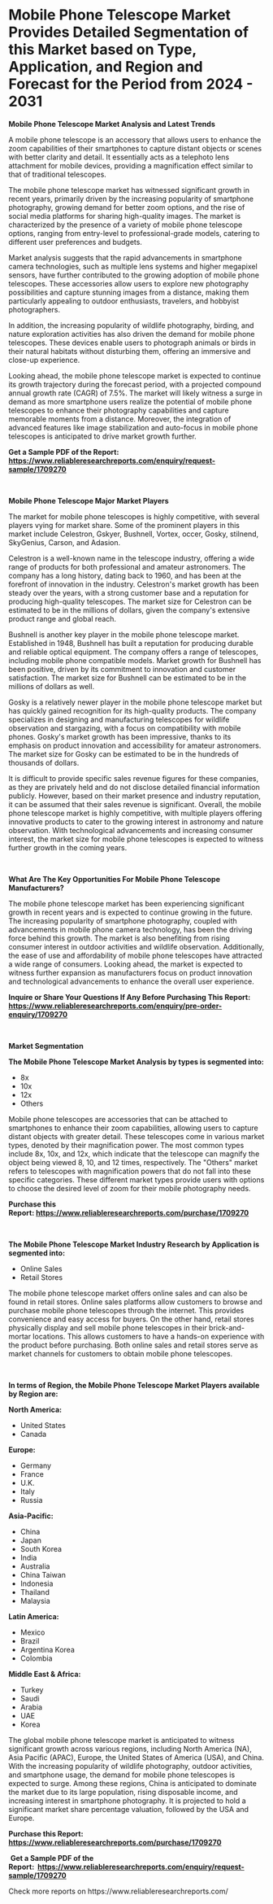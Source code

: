 <p><h1>Mobile Phone Telescope Market Provides Detailed Segmentation of this Market based on Type, Application, and Region and Forecast for the Period from 2024 - 2031</h1></p><p><strong>Mobile Phone Telescope Market Analysis and Latest Trends</strong></p>
<p><p>A mobile phone telescope is an accessory that allows users to enhance the zoom capabilities of their smartphones to capture distant objects or scenes with better clarity and detail. It essentially acts as a telephoto lens attachment for mobile devices, providing a magnification effect similar to that of traditional telescopes.</p><p>The mobile phone telescope market has witnessed significant growth in recent years, primarily driven by the increasing popularity of smartphone photography, growing demand for better zoom options, and the rise of social media platforms for sharing high-quality images. The market is characterized by the presence of a variety of mobile phone telescope options, ranging from entry-level to professional-grade models, catering to different user preferences and budgets.</p><p>Market analysis suggests that the rapid advancements in smartphone camera technologies, such as multiple lens systems and higher megapixel sensors, have further contributed to the growing adoption of mobile phone telescopes. These accessories allow users to explore new photography possibilities and capture stunning images from a distance, making them particularly appealing to outdoor enthusiasts, travelers, and hobbyist photographers.</p><p>In addition, the increasing popularity of wildlife photography, birding, and nature exploration activities has also driven the demand for mobile phone telescopes. These devices enable users to photograph animals or birds in their natural habitats without disturbing them, offering an immersive and close-up experience.</p><p>Looking ahead, the mobile phone telescope market is expected to continue its growth trajectory during the forecast period, with a projected compound annual growth rate (CAGR) of 7.5%. The market will likely witness a surge in demand as more smartphone users realize the potential of mobile phone telescopes to enhance their photography capabilities and capture memorable moments from a distance. Moreover, the integration of advanced features like image stabilization and auto-focus in mobile phone telescopes is anticipated to drive market growth further.</p></p>
<p><strong>Get a Sample PDF of the Report:&nbsp; <a href="https://www.reliableresearchreports.com/enquiry/request-sample/1709270">https://www.reliableresearchreports.com/enquiry/request-sample/1709270</a></strong></p>
<p>&nbsp;</p>
<p><strong>Mobile Phone Telescope Major Market Players</strong></p>
<p><p>The market for mobile phone telescopes is highly competitive, with several players vying for market share. Some of the prominent players in this market include Celestron, Gskyer, Bushnell, Vortex, occer, Gosky, stilnend, SkyGenius, Carson, and Adasion.</p><p>Celestron is a well-known name in the telescope industry, offering a wide range of products for both professional and amateur astronomers. The company has a long history, dating back to 1960, and has been at the forefront of innovation in the industry. Celestron's market growth has been steady over the years, with a strong customer base and a reputation for producing high-quality telescopes. The market size for Celestron can be estimated to be in the millions of dollars, given the company's extensive product range and global reach.</p><p>Bushnell is another key player in the mobile phone telescope market. Established in 1948, Bushnell has built a reputation for producing durable and reliable optical equipment. The company offers a range of telescopes, including mobile phone compatible models. Market growth for Bushnell has been positive, driven by its commitment to innovation and customer satisfaction. The market size for Bushnell can be estimated to be in the millions of dollars as well.</p><p>Gosky is a relatively newer player in the mobile phone telescope market but has quickly gained recognition for its high-quality products. The company specializes in designing and manufacturing telescopes for wildlife observation and stargazing, with a focus on compatibility with mobile phones. Gosky's market growth has been impressive, thanks to its emphasis on product innovation and accessibility for amateur astronomers. The market size for Gosky can be estimated to be in the hundreds of thousands of dollars.</p><p>It is difficult to provide specific sales revenue figures for these companies, as they are privately held and do not disclose detailed financial information publicly. However, based on their market presence and industry reputation, it can be assumed that their sales revenue is significant. Overall, the mobile phone telescope market is highly competitive, with multiple players offering innovative products to cater to the growing interest in astronomy and nature observation. With technological advancements and increasing consumer interest, the market size for mobile phone telescopes is expected to witness further growth in the coming years.</p></p>
<p>&nbsp;</p>
<p><strong>What Are The Key Opportunities For Mobile Phone Telescope Manufacturers?</strong></p>
<p><p>The mobile phone telescope market has been experiencing significant growth in recent years and is expected to continue growing in the future. The increasing popularity of smartphone photography, coupled with advancements in mobile phone camera technology, has been the driving force behind this growth. The market is also benefiting from rising consumer interest in outdoor activities and wildlife observation. Additionally, the ease of use and affordability of mobile phone telescopes have attracted a wide range of consumers. Looking ahead, the market is expected to witness further expansion as manufacturers focus on product innovation and technological advancements to enhance the overall user experience.</p></p>
<p><strong>Inquire or Share Your Questions If Any Before Purchasing This Report: <a href="https://www.reliableresearchreports.com/enquiry/pre-order-enquiry/1709270">https://www.reliableresearchreports.com/enquiry/pre-order-enquiry/1709270</a></strong></p>
<p>&nbsp;</p>
<p><strong>Market Segmentation</strong></p>
<p><strong>The Mobile Phone Telescope Market Analysis by types is segmented into:</strong></p>
<p><ul><li>8x</li><li>10x</li><li>12x</li><li>Others</li></ul></p>
<p><p>Mobile phone telescopes are accessories that can be attached to smartphones to enhance their zoom capabilities, allowing users to capture distant objects with greater detail. These telescopes come in various market types, denoted by their magnification power. The most common types include 8x, 10x, and 12x, which indicate that the telescope can magnify the object being viewed 8, 10, and 12 times, respectively. The "Others" market refers to telescopes with magnification powers that do not fall into these specific categories. These different market types provide users with options to choose the desired level of zoom for their mobile photography needs.</p></p>
<p><strong>Purchase this Report:&nbsp;<a href="https://www.reliableresearchreports.com/purchase/1709270">https://www.reliableresearchreports.com/purchase/1709270</a></strong></p>
<p>&nbsp;</p>
<p><strong>The Mobile Phone Telescope Market Industry Research by Application is segmented into:</strong></p>
<p><ul><li>Online Sales</li><li>Retail Stores</li></ul></p>
<p><p>The mobile phone telescope market offers online sales and can also be found in retail stores. Online sales platforms allow customers to browse and purchase mobile phone telescopes through the internet. This provides convenience and easy access for buyers. On the other hand, retail stores physically display and sell mobile phone telescopes in their brick-and-mortar locations. This allows customers to have a hands-on experience with the product before purchasing. Both online sales and retail stores serve as market channels for customers to obtain mobile phone telescopes.</p></p>
<p>&nbsp;</p>
<p><strong>In terms of Region, the Mobile Phone Telescope Market Players available by Region are:</strong></p>
<p>
    <p> <strong> North America: </strong>
        <ul>
            <li>United States</li>
            <li>Canada</li>
        </ul>
        </p> 
    <p> <strong> Europe: </strong>
        <ul>
            <li>Germany</li>
            <li>France</li>
            <li>U.K.</li>
            <li>Italy</li>
            <li>Russia</li>
        </ul>
        </p> 
    <p> <strong> Asia-Pacific: </strong>
        <ul>
            <li>China</li>
            <li>Japan</li>
            <li>South Korea</li>
            <li>India</li>
            <li>Australia</li>
            <li>China Taiwan</li>
            <li>Indonesia</li>
            <li>Thailand</li>
            <li>Malaysia</li>
        </ul>
        </p> 
    <p> <strong> Latin America: </strong>
        <ul>
            <li>Mexico</li>
            <li>Brazil</li>
            <li>Argentina Korea</li>
            <li>Colombia</li>
        </ul>
        </p> 
    <p> <strong> Middle East & Africa: </strong>
        <ul>
            <li>Turkey</li>
            <li>Saudi</li>
            <li>Arabia</li>
            <li>UAE</li>
            <li>Korea</li>
        </ul>
    </p>
    </p>
<p><p>The global mobile phone telescope market is anticipated to witness significant growth across various regions, including North America (NA), Asia Pacific (APAC), Europe, the United States of America (USA), and China. With the increasing popularity of wildlife photography, outdoor activities, and smartphone usage, the demand for mobile phone telescopes is expected to surge. Among these regions, China is anticipated to dominate the market due to its large population, rising disposable income, and increasing interest in smartphone photography. It is projected to hold a significant market share percentage valuation, followed by the USA and Europe.</p></p>
<p><strong>Purchase this Report: <a href="https://www.reliableresearchreports.com/purchase/1709270">https://www.reliableresearchreports.com/purchase/1709270</a></strong></p>
<p>&nbsp;<strong>Get a Sample PDF of the Report:&nbsp;&nbsp;<a href="https://www.reliableresearchreports.com/enquiry/request-sample/1709270">https://www.reliableresearchreports.com/enquiry/request-sample/1709270</a></strong></p>
<p><strong></strong></p>
<p>Check more reports on https://www.reliableresearchreports.com/</p>